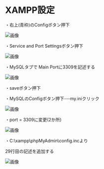 # XAMPP設定

・右上(青枠)のConfigボタン押下

![画像](https://github.com/kereker/open_til/blob/feature/PHP_Basic/php/udemy/img/XAMMP%E3%82%B3%E3%83%B3%E3%83%88%E3%83%AD%E3%83%BC%E3%83%AB%E3%83%91%E3%83%8D%E3%83%AB.PNG)

・Service and Port Settingsボタン押下

![画像](https://github.com/kereker/open_til/blob/feature/PHP_Basic/php/udemy/img/XAMMP2.PNG)

・MySQLタブで Main Portに3309を記述する

![画像](https://github.com/kereker/open_til/blob/feature/PHP_Basic/php/udemy/img/XAMMP3.PNG)

・saveボタン押下

・MySQLのConfigボタン押下---my.iniクリック

  
![画像](https://github.com/kereker/open_til/blob/feature/PHP_Basic/php/udemy/img/XAMMP4.PNG)
  
・port = 3309に変更(2か所)

![画像](https://github.com/kereker/open_til/blob/feature/PHP_Basic/php/udemy/img/XAMMP5.PNG)

・C:\xampp\phpMyAdmin\config.incより

29行目の記述を追加する

![画像](https://github.com/kereker/open_til/blob/feature/PHP_Basic/php/udemy/img/XAMMP6.PNG)


